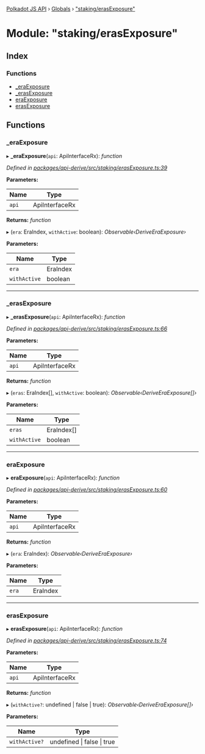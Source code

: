 [Polkadot JS API](../README.md) › [Globals](../globals.md) › ["staking/erasExposure"](_staking_erasexposure_.md)

# Module: "staking/erasExposure"

## Index

### Functions

* [_eraExposure](_staking_erasexposure_.md#_eraexposure)
* [_erasExposure](_staking_erasexposure_.md#_erasexposure)
* [eraExposure](_staking_erasexposure_.md#eraexposure)
* [erasExposure](_staking_erasexposure_.md#erasexposure)

## Functions

###  _eraExposure

▸ **_eraExposure**(`api`: ApiInterfaceRx): *function*

*Defined in [packages/api-derive/src/staking/erasExposure.ts:39](https://github.com/polkadot-js/api/blob/dde7c8085a/packages/api-derive/src/staking/erasExposure.ts#L39)*

**Parameters:**

Name | Type |
------ | ------ |
`api` | ApiInterfaceRx |

**Returns:** *function*

▸ (`era`: EraIndex, `withActive`: boolean): *Observable‹DeriveEraExposure›*

**Parameters:**

Name | Type |
------ | ------ |
`era` | EraIndex |
`withActive` | boolean |

___

###  _erasExposure

▸ **_erasExposure**(`api`: ApiInterfaceRx): *function*

*Defined in [packages/api-derive/src/staking/erasExposure.ts:66](https://github.com/polkadot-js/api/blob/dde7c8085a/packages/api-derive/src/staking/erasExposure.ts#L66)*

**Parameters:**

Name | Type |
------ | ------ |
`api` | ApiInterfaceRx |

**Returns:** *function*

▸ (`eras`: EraIndex[], `withActive`: boolean): *Observable‹DeriveEraExposure[]›*

**Parameters:**

Name | Type |
------ | ------ |
`eras` | EraIndex[] |
`withActive` | boolean |

___

###  eraExposure

▸ **eraExposure**(`api`: ApiInterfaceRx): *function*

*Defined in [packages/api-derive/src/staking/erasExposure.ts:60](https://github.com/polkadot-js/api/blob/dde7c8085a/packages/api-derive/src/staking/erasExposure.ts#L60)*

**Parameters:**

Name | Type |
------ | ------ |
`api` | ApiInterfaceRx |

**Returns:** *function*

▸ (`era`: EraIndex): *Observable‹DeriveEraExposure›*

**Parameters:**

Name | Type |
------ | ------ |
`era` | EraIndex |

___

###  erasExposure

▸ **erasExposure**(`api`: ApiInterfaceRx): *function*

*Defined in [packages/api-derive/src/staking/erasExposure.ts:74](https://github.com/polkadot-js/api/blob/dde7c8085a/packages/api-derive/src/staking/erasExposure.ts#L74)*

**Parameters:**

Name | Type |
------ | ------ |
`api` | ApiInterfaceRx |

**Returns:** *function*

▸ (`withActive?`: undefined | false | true): *Observable‹DeriveEraExposure[]›*

**Parameters:**

Name | Type |
------ | ------ |
`withActive?` | undefined &#124; false &#124; true |
